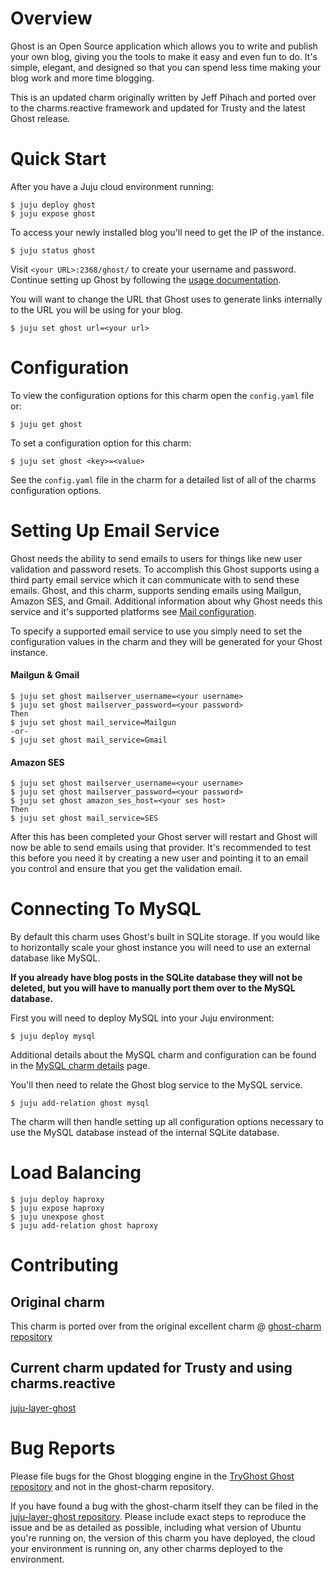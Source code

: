 # Overview

Ghost is an Open Source application which allows you to write and publish your
own blog, giving you the tools to make it easy and even fun to do. It's simple,
elegant, and designed so that you can spend less time making your blog work and
more time blogging.

This is an updated charm originally written by Jeff Pihach and ported over to
the charms.reactive framework and updated for Trusty and the latest Ghost release.

# Quick Start

After you have a Juju cloud environment running:

    $ juju deploy ghost
    $ juju expose ghost

To access your newly installed blog you'll need to get the IP of the instance.

    $ juju status ghost

Visit `<your URL>:2368/ghost/` to create your username and password.
Continue setting up Ghost by following the
[usage documentation](http://docs.ghost.org/usage/).

You will want to change the URL that Ghost uses to generate links internally to
the URL you will be using for your blog.

    $ juju set ghost url=<your url>

# Configuration

To view the configuration options for this charm open the `config.yaml` file or:

    $ juju get ghost

To set a configuration option for this charm:

    $ juju set ghost <key>=<value>

See the `config.yaml` file in the charm for a detailed list of all of the charms
configuration options.


# Setting Up Email Service

Ghost needs the ability to send emails to users for things like new user
validation and password resets. To accomplish this Ghost supports using a
third party email service which it can communicate with to send these emails.
Ghost, and this charm, supports sending emails using Mailgun, Amazon SES, and
Gmail. Additional information about why Ghost needs this service and it's
supported platforms see [Mail configuration](http://support.ghost.org/mail/).

To specify a supported email service to use you simply need to set the
configuration values in the charm and they will be generated for your Ghost
instance.

#### Mailgun & Gmail

    $ juju set ghost mailserver_username=<your username>
    $ juju set ghost mailserver_password=<your password>
    Then
    $ juju set ghost mail_service=Mailgun
    -or-
    $ juju set ghost mail_service=Gmail

#### Amazon SES

    $ juju set ghost mailserver_username=<your username>
    $ juju set ghost mailserver_password=<your password>
    $ juju set ghost amazon_ses_host=<your ses host>
    Then
    $ juju set ghost mail_service=SES

After this has been completed your Ghost server will restart and Ghost will
now be able to send emails using that provider. It's recommended to test this
before you need it by creating a new user and pointing it to an email you
control and ensure that you get the validation email.


# Connecting To MySQL

By default this charm uses Ghost's built in SQLite storage. If you would like to
horizontally scale your ghost instance you will need to use an external database
like MySQL.

**If you already have blog posts in the SQLite database they will not be
deleted, but you will have to manually port them over to the MySQL database.**

First you will need to deploy MySQL into your Juju environment:

    $ juju deploy mysql

Additional details about the MySQL charm and configuration can be found in the
[MySQL charm details](https://jujucharms.com/mysql/precise/) page.

You'll then need to relate the Ghost blog service to the MySQL service.

    $ juju add-relation ghost mysql

The charm will then handle setting up all configuration options necessary to use
the MySQL database instead of the internal SQLite database.

# Load Balancing

    $ juju deploy haproxy
    $ juju expose haproxy
    $ juju unexpose ghost
    $ juju add-relation ghost haproxy

# Contributing

## Original charm

This charm is ported over from the original excellent charm @
[ghost-charm repository](https://github.com/hatched/ghost-charm)

## Current charm updated for Trusty and using charms.reactive

[juju-layer-ghost](https://github.com/battlemidget/juju-layer-ghost)


# Bug Reports

Please file bugs for the Ghost blogging engine in the
[TryGhost Ghost repository](https://github.com/TryGhost/Ghost) and not in the
ghost-charm repository.

If you have found a bug with the ghost-charm itself they can be filed in the
[juju-layer-ghost repository](https://github.com/battlemidget/juju-layer-ghost).
Please include exact steps to reproduce the issue and be as detailed as
possible, including what version of Ubuntu you're running on, the version of
this charm you have deployed, the cloud your environment is running on, any
other charms deployed to the environment.
